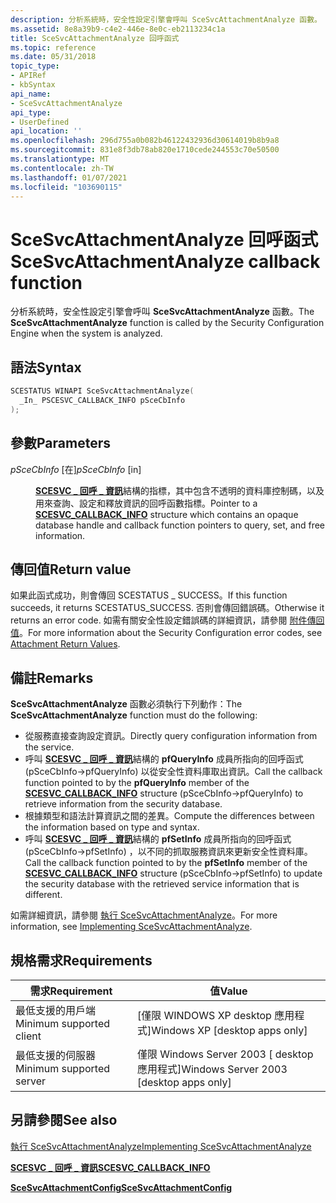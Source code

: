 ```yaml
---
description: 分析系統時，安全性設定引擎會呼叫 SceSvcAttachmentAnalyze 函數。
ms.assetid: 8e8a39b9-c4e2-446e-8e0c-eb2113234c1a
title: SceSvcAttachmentAnalyze 回呼函式
ms.topic: reference
ms.date: 05/31/2018
topic_type:
- APIRef
- kbSyntax
api_name:
- SceSvcAttachmentAnalyze
api_type:
- UserDefined
api_location: ''
ms.openlocfilehash: 296d755a0b082b46122432936d30614019b8b9a8
ms.sourcegitcommit: 831e8f3db78ab820e1710cede244553c70e50500
ms.translationtype: MT
ms.contentlocale: zh-TW
ms.lasthandoff: 01/07/2021
ms.locfileid: "103690115"
---
```

# <a name="scesvcattachmentanalyze-callback-function"></a><span data-ttu-id="c9abe-103">SceSvcAttachmentAnalyze 回呼函式</span><span class="sxs-lookup"><span data-stu-id="c9abe-103">SceSvcAttachmentAnalyze callback function</span></span>

<span data-ttu-id="c9abe-104">分析系統時，安全性設定引擎會呼叫 **SceSvcAttachmentAnalyze** 函數。</span><span class="sxs-lookup"><span data-stu-id="c9abe-104">The **SceSvcAttachmentAnalyze** function is called by the Security Configuration Engine when the system is analyzed.</span></span>

## <a name="syntax"></a><span data-ttu-id="c9abe-105">語法</span><span class="sxs-lookup"><span data-stu-id="c9abe-105">Syntax</span></span>


```C++
SCESTATUS WINAPI SceSvcAttachmentAnalyze(
  _In_ PSCESVC_CALLBACK_INFO pSceCbInfo
);
```



## <a name="parameters"></a><span data-ttu-id="c9abe-106">參數</span><span class="sxs-lookup"><span data-stu-id="c9abe-106">Parameters</span></span>

<dl> <dt>

<span data-ttu-id="c9abe-107">*pSceCbInfo* \[在\]</span><span class="sxs-lookup"><span data-stu-id="c9abe-107">*pSceCbInfo* \[in\]</span></span>
</dt> <dd>

<span data-ttu-id="c9abe-108">[**SCESVC \_ 回呼 \_ 資訊**](/windows/win32/api/scesvc/ns-scesvc-scesvc_callback_info)結構的指標，其中包含不透明的資料庫控制碼，以及用來查詢、設定和釋放資訊的回呼函數指標。</span><span class="sxs-lookup"><span data-stu-id="c9abe-108">Pointer to a [**SCESVC\_CALLBACK\_INFO**](/windows/win32/api/scesvc/ns-scesvc-scesvc_callback_info) structure which contains an opaque database handle and callback function pointers to query, set, and free information.</span></span>

</dd> </dl>

## <a name="return-value"></a><span data-ttu-id="c9abe-109">傳回值</span><span class="sxs-lookup"><span data-stu-id="c9abe-109">Return value</span></span>

<span data-ttu-id="c9abe-110">如果此函式成功，則會傳回 SCESTATUS \_ SUCCESS。</span><span class="sxs-lookup"><span data-stu-id="c9abe-110">If this function succeeds, it returns SCESTATUS\_SUCCESS.</span></span> <span data-ttu-id="c9abe-111">否則會傳回錯誤碼。</span><span class="sxs-lookup"><span data-stu-id="c9abe-111">Otherwise it returns an error code.</span></span> <span data-ttu-id="c9abe-112">如需有關安全性設定錯誤碼的詳細資訊，請參閱 [附件傳回值](management-return-values.md)。</span><span class="sxs-lookup"><span data-stu-id="c9abe-112">For more information about the Security Configuration error codes, see [Attachment Return Values](management-return-values.md).</span></span>

## <a name="remarks"></a><span data-ttu-id="c9abe-113">備註</span><span class="sxs-lookup"><span data-stu-id="c9abe-113">Remarks</span></span>

<span data-ttu-id="c9abe-114">**SceSvcAttachmentAnalyze** 函數必須執行下列動作：</span><span class="sxs-lookup"><span data-stu-id="c9abe-114">The **SceSvcAttachmentAnalyze** function must do the following:</span></span>

-   <span data-ttu-id="c9abe-115">從服務直接查詢設定資訊。</span><span class="sxs-lookup"><span data-stu-id="c9abe-115">Directly query configuration information from the service.</span></span>
-   <span data-ttu-id="c9abe-116">呼叫 [**SCESVC \_ 回呼 \_ 資訊**](/windows/win32/api/scesvc/ns-scesvc-scesvc_callback_info)結構的 **pfQueryInfo** 成員所指向的回呼函式 (pSceCbInfo->pfQueryInfo) 以從安全性資料庫取出資訊。</span><span class="sxs-lookup"><span data-stu-id="c9abe-116">Call the callback function pointed to by the **pfQueryInfo** member of the [**SCESVC\_CALLBACK\_INFO**](/windows/win32/api/scesvc/ns-scesvc-scesvc_callback_info) structure (pSceCbInfo->pfQueryInfo) to retrieve information from the security database.</span></span>
-   <span data-ttu-id="c9abe-117">根據類型和語法計算資訊之間的差異。</span><span class="sxs-lookup"><span data-stu-id="c9abe-117">Compute the differences between the information based on type and syntax.</span></span>
-   <span data-ttu-id="c9abe-118">呼叫 [**SCESVC \_ 回呼 \_ 資訊**](/windows/win32/api/scesvc/ns-scesvc-scesvc_callback_info)結構的 **pfSetInfo** 成員所指向的回呼函式 (pSceCbInfo->pfSetInfo) ，以不同的抓取服務資訊來更新安全性資料庫。</span><span class="sxs-lookup"><span data-stu-id="c9abe-118">Call the callback function pointed to by the **pfSetInfo** member of the [**SCESVC\_CALLBACK\_INFO**](/windows/win32/api/scesvc/ns-scesvc-scesvc_callback_info) structure (pSceCbInfo->pfSetInfo) to update the security database with the retrieved service information that is different.</span></span>

<span data-ttu-id="c9abe-119">如需詳細資訊，請參閱 [執行 SceSvcAttachmentAnalyze](implementing-scesvcattachmentanalyze.md)。</span><span class="sxs-lookup"><span data-stu-id="c9abe-119">For more information, see [Implementing SceSvcAttachmentAnalyze](implementing-scesvcattachmentanalyze.md).</span></span>

## <a name="requirements"></a><span data-ttu-id="c9abe-120">規格需求</span><span class="sxs-lookup"><span data-stu-id="c9abe-120">Requirements</span></span>



| <span data-ttu-id="c9abe-121">需求</span><span class="sxs-lookup"><span data-stu-id="c9abe-121">Requirement</span></span> | <span data-ttu-id="c9abe-122">值</span><span class="sxs-lookup"><span data-stu-id="c9abe-122">Value</span></span> |
|-------------------------------------|------------------------------------------------------|
| <span data-ttu-id="c9abe-123">最低支援的用戶端</span><span class="sxs-lookup"><span data-stu-id="c9abe-123">Minimum supported client</span></span><br/> | <span data-ttu-id="c9abe-124">\[僅限 WINDOWS XP desktop 應用程式\]</span><span class="sxs-lookup"><span data-stu-id="c9abe-124">Windows XP \[desktop apps only\]</span></span><br/>          |
| <span data-ttu-id="c9abe-125">最低支援的伺服器</span><span class="sxs-lookup"><span data-stu-id="c9abe-125">Minimum supported server</span></span><br/> | <span data-ttu-id="c9abe-126">僅限 Windows Server 2003 \[ desktop 應用程式\]</span><span class="sxs-lookup"><span data-stu-id="c9abe-126">Windows Server 2003 \[desktop apps only\]</span></span><br/> |



## <a name="see-also"></a><span data-ttu-id="c9abe-127">另請參閱</span><span class="sxs-lookup"><span data-stu-id="c9abe-127">See also</span></span>

<dl> <dt>

[<span data-ttu-id="c9abe-128">執行 SceSvcAttachmentAnalyze</span><span class="sxs-lookup"><span data-stu-id="c9abe-128">Implementing SceSvcAttachmentAnalyze</span></span>](implementing-scesvcattachmentanalyze.md)
</dt> <dt>

[<span data-ttu-id="c9abe-129">**SCESVC \_ 回呼 \_ 資訊**</span><span class="sxs-lookup"><span data-stu-id="c9abe-129">**SCESVC\_CALLBACK\_INFO**</span></span>](/windows/win32/api/scesvc/ns-scesvc-scesvc_callback_info)
</dt> <dt>

[<span data-ttu-id="c9abe-130">**SceSvcAttachmentConfig**</span><span class="sxs-lookup"><span data-stu-id="c9abe-130">**SceSvcAttachmentConfig**</span></span>](scesvcattachmentconfig.md)
</dt> </dl>

 

 




